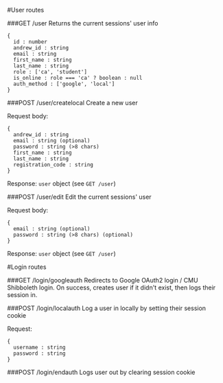 #User routes

###GET /user
Returns the current sessions' user info

    {
      id : number
      andrew_id : string
      email : string
      first_name : string
      last_name : string
      role : ['ca', 'student']
      is_online : role === 'ca' ? boolean : null
      auth_method : ['google', 'local']
    }

###POST /user/createlocal
Create a new user

Request body:

    {
      andrew_id : string
      email : string (optional)
      password : string (>8 chars)
      first_name : string
      last_name : string
      registration_code : string
    }

Response: `user` object (see `GET /user`)

###POST /user/edit
Edit the current sessions' user

Request body:

    {
      email : string (optional)
      password : string (>8 chars) (optional)
    }

Response: `user` object (see `GET /user`)

#Login routes

###GET /login/googleauth
Redirects to Google OAuth2 login / CMU Shibboleth login. On success, creates user if it didn't exist, then logs their session in.

###POST /login/localauth
Log a user in locally by setting their session cookie

Request:

    {
      username : string
      password : string
    }

###POST /login/endauth
Logs user out by clearing session cookie
